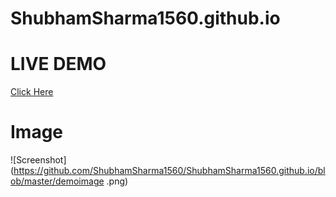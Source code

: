 # ShubhamSharma1560.github.io

 # LIVE DEMO
 [Click Here](https://shubhamsharma1560.github.io/)
 
 # Image
 ![Screenshot](https://github.com/ShubhamSharma1560/ShubhamSharma1560.github.io/blob/master/demoimage .png)
 
